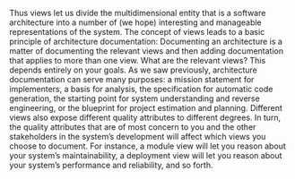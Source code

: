 Thus views let us divide the multidimensional entity that is a software architecture into a number of (we hope) interesting and manageable representations of the system. The concept of views leads to a basic principle of architecture documentation: Documenting an architecture is a matter of documenting the relevant views and then adding documentation that applies to more than one view. What are the relevant views? This depends entirely on your goals. As we saw previously, architecture documentation can serve many purposes: a mission statement for implementers, a basis for analysis, the specification for automatic code generation, the starting point for system understanding and reverse engineering, or the blueprint for project estimation and planning. Different views also expose different quality attributes to different degrees. In turn, the quality attributes that are of most concern to you and the other stakeholders in the system’s development will affect which views you choose to document. For instance, a module view will let you reason about your system’s maintainability, a deployment view will let you reason about your system’s performance and reliability, and so forth.